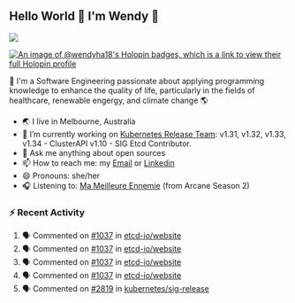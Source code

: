 ## Hello World 👋 I'm Wendy 🧃 
![](https://komarev.com/ghpvc/?username=wendy-ha18)

[![An image of @wendyha18's Holopin badges, which is a link to view their full Holopin profile](https://holopin.me/wendyha18)](https://holopin.io/@wendyha18)

🌱 I'm a Software Engineering passionate about applying programming knowledge to enhance the quality of life, particularly in the fields of healthcare, renewable engergy, and climate change 🌎

- 🌏 I live in Melbourne, Australia
- 🔭 I’m currently working on [Kubernetes Release Team](https://github.com/kubernetes/sig-release/tree/master): v1.31, v1.32, v1.33, v1.34 - ClusterAPI v1.10 - SIG Etcd Contributor.
- 💬 Ask me anything about open sources
- 📫 How to reach me: my [Email](mailto:wendyha.sut@gmail.com) or [Linkedin](https://www.linkedin.com/in/wendyha-sut/)
- 😄 Pronouns: she/her
- 🎧 Listening to: [Ma Meilleure Ennemie](https://www.youtube.com/watch?v=1F3OGIFnW1k) (from Arcane Season 2)

### :zap: Recent Activity

<!--START_SECTION:activity-->
1. 🗣 Commented on [#1037](https://github.com/etcd-io/website/pull/1037#issuecomment-3163414223) in [etcd-io/website](https://github.com/etcd-io/website)
2. 🗣 Commented on [#1037](https://github.com/etcd-io/website/pull/1037#issuecomment-3163365107) in [etcd-io/website](https://github.com/etcd-io/website)
3. 🗣 Commented on [#1037](https://github.com/etcd-io/website/pull/1037#issuecomment-3163361581) in [etcd-io/website](https://github.com/etcd-io/website)
4. 🗣 Commented on [#1037](https://github.com/etcd-io/website/pull/1037#issuecomment-3163359701) in [etcd-io/website](https://github.com/etcd-io/website)
5. 🗣 Commented on [#2819](https://github.com/kubernetes/sig-release/pull/2819#issuecomment-3150235628) in [kubernetes/sig-release](https://github.com/kubernetes/sig-release)
<!--END_SECTION:activity-->
